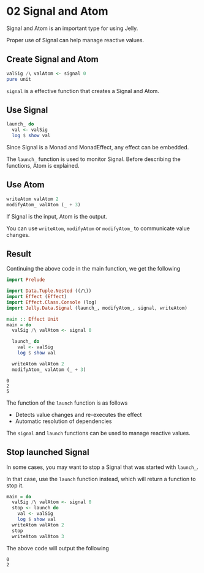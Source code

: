 # 02 Signal and Atom

Signal and Atom is an important type for using Jelly.

Proper use of Signal can help manage reactive values.

## Create Signal and Atom

```purs
valSig /\ valAtom <- signal 0
pure unit
```

`signal` is a effective function that creates a Signal and Atom.

## Use Signal

```purs
launch_ do
  val <- valSig
  log $ show val
```

Since Signal is a Monad and MonadEffect, any effect can be embedded.

The `launch_` function is used to monitor Signal. Before describing the functions, Atom is explained.

## Use Atom

```purs
writeAtom valAtom 2
modifyAtom_ valAtom (_ + 3)
```

If Signal is the input, Atom is the output.

You can use `writeAtom`, `modifyAtom` or `modifyAtom_` to communicate value changes.

## Result

Continuing the above code in the main function, we get the following

```purs
import Prelude

import Data.Tuple.Nested ((/\))
import Effect (Effect)
import Effect.Class.Console (log)
import Jelly.Data.Signal (launch_, modifyAtom_, signal, writeAtom)

main :: Effect Unit
main = do
  valSig /\ valAtom <- signal 0

  launch_ do
    val <- valSig
    log $ show val

  writeAtom valAtom 2
  modifyAtom_ valAtom (_ + 3)
```

```
0
2
5
```

The function of the `launch` function is as follows

- Detects value changes and re-executes the effect
- Automatic resolution of dependencies

The `signal` and `launch` functions can be used to manage reactive values.

## Stop launched Signal

In some cases, you may want to stop a Signal that was started with `launch_`.

In that case, use the `launch` function instead, which will return a function to stop it.

```purs
main = do
  valSig /\ valAtom <- signal 0
  stop <- launch do
    val <- valSig
    log $ show val
  writeAtom valAtom 2
  stop
  writeAtom valAtom 3
```

The above code will output the following

```
0
2
```
